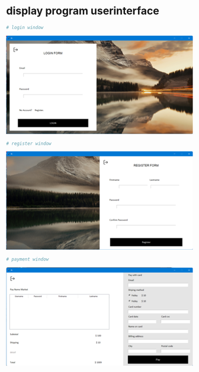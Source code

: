 # display program userinterface
``` bash
# login window
```
![](display_1.png)
``` bash
# register window
```
![](display_2.png)
``` bash
# payment window
```
![](display_3.png)